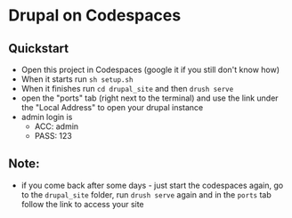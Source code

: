 # Drupal on Codespaces

## Quickstart
* Open this project in Codespaces (google it if you still don't know how)
* When it starts run `sh setup.sh`
* When it finishes run `cd drupal_site` and then `drush serve`
* open the "ports" tab (right next to the terminal) and use the link under the "Local Address" to open your drupal instance
* admin login is
  * ACC: admin
  * PASS: 123

## Note:
* if you come back after some days - just start the codespaces again, go to the `drupal_site` folder, run `drush serve` again and in the `ports` tab follow the link to access your site 
